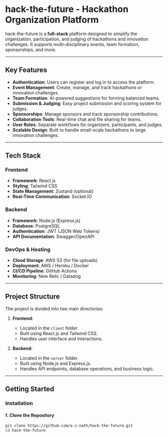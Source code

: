 # hack-the-future - Hackathon Organization Platform

hack-the-future is a **full-stack** platform designed to simplify the organization, participation, and judging of hackathons and innovation challenges. It supports multi-disciplinary events, team formation, sponsorships, and more.

---

## Key Features

- **Authentication**: Users can register and log in to access the platform.
- **Event Management**: Create, manage, and track hackathons or innovation challenges.
- **Team Formation**: AI-powered suggestions for forming balanced teams.
- **Submission & Judging**: Easy project submission and scoring system for judges.
- **Sponsorships**: Manage sponsors and track sponsorship contributions.
- **Collaboration Tools**: Real-time chat and file sharing for teams.
- **User Roles**: Separate workflows for organizers, participants, and judges.
- **Scalable Design**: Built to handle small-scale hackathons to large innovation challenges.

---

## Tech Stack

### Frontend

- **Framework**: React.js
- **Styling**: Tailwind CSS
- **State Management**: Zustand (optional)
- **Real-Time Communication**: Socket.IO

### Backend

- **Framework**: Node.js (Express.js)
- **Database**: PostgreSQL
- **Authentication**: JWT (JSON Web Tokens)
- **API Documentation**: Swagger/OpenAPI

### DevOps & Hosting

- **Cloud Storage**: AWS S3 (for file uploads)
- **Deployment**: AWS / Heroku / Docker
- **CI/CD Pipeline**: GitHub Actions
- **Monitoring**: New Relic / Datadog

---

## Project Structure

The project is divided into two main directories:

1. **Frontend**:

   - Located in the `client` folder.
   - Built using React.js and Tailwind CSS.
   - Handles user interface and interactions.

2. **Backend**:
   - Located in the `server` folder.
   - Built using Node.js and Express.js.
   - Handles API endpoints, database operations, and business logic.

---

## Getting Started

### Installation

#### 1. Clone the Repository

```bash
git clone https://github.com/a-z-nath/hack-the-future.git
cd hack-the-future
```
